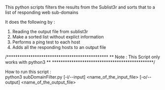 This python scripts filters the results from the Sublist3r and sorts that to a list of responding web sub-domains 

It does the following by :
1. Reading the output file from sublist3r 
2. Make a sorted list without explict information
3. Performs a ping test to each host
4. Adds all the responding hosts to an output file


/***********************************************
** Note : This Script only works with python3 **
***********************************************/

How to run this script : <br>
python3 subDomainFilter.py [-i/--input] <name_of_the_input_file> [-o/--output] <name_of_the_output_file>

